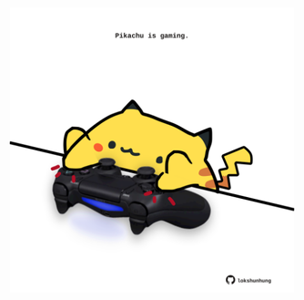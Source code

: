 <!-- built at 22/01/2025, 08:00:44 UTC -->
<p align="center">
  <img width="500" height="500" src="./ReadmeImage.svg">
</p>
